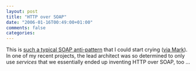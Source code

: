 ```yaml
---
layout: post
title: "HTTP over SOAP"
date: "2006-01-16T00:49:00+01:00"
comments: false
categories: 
---
```


<p>This is <a href="http://jroller.com/page/richardsearle?entry=the_soap_retrieval_anti_pattern">such a typical SOAP anti-pattern</a> that I could start crying (<a href="http://www.markbaker.ca/2002/09/Blog/2006/01/15#deliciousdistobj.Richard_Searle_...ttern">via Mark</a>). In one of my recent projects, the lead architect was so determined to only use <em>services</em> that we essentially ended up inventing HTTP over SOAP, too &#8230;</p>


